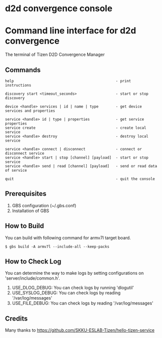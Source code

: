 # d2d convergence console
Command line interface for d2d convergence
==========================================

The terminal of Tizen D2D Convergence Manager

## Commands

```
help                                               - print instructions

discovery start <timeout_seconds>                  - start or stop discovery

device <handle> services | id | name | type        - get device services and properties

service <handle> id | type | properties            - get service properties
service create                                     - create local service
service <handle> destroy                           - destroy local service

service <handle> connect | disconnect              - connect or disconnect service
service <handle> start | stop [channel] [payload]  - start or stop service
service <handle> send | read [channel] [payload]   - send or read data of service

quit                                               - quit the console
```

## Prerequisites

1. GBS configuration (~/.gbs.conf)
1. Installation of GBS

## How to Build
You can build with following command for armv7l target board.

<code>$ gbs build -A armv7l --include-all --keep-packs</code>

## How to Check Log
You can determine the way to make logs by setting configurations on 'server/include/common.h'.

1. USE_DLOG_DEBUG: You can check logs by running 'dlogutil'
1. USE_SYSLOG_DEBUG: You can check logs by reading '/var/log/messages'
1. USE_FILE_DEBUG: You can check logs by reading '/var/log/messages'

## Credits
Many thanks to https://github.com/SKKU-ESLAB-Tizen/hello-tizen-service
